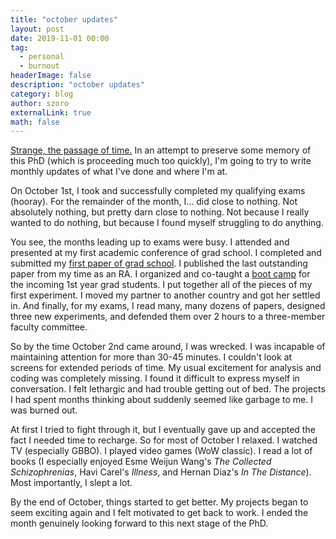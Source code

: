 ```yaml
---
title: "october updates"
layout: post
date: 2019-11-01 00:00
tag:
  - personal
  - burnout
headerImage: false
description: "october updates"
category: blog
author: szoro
externalLink: true
math: false
---
```


[Strange, the passage of time.](https://johnmulaneyoutofcontext.tumblr.com/post/175497092259) In an attempt to preserve some memory of this PhD (which is proceeding much too quickly), I'm going to try to write monthly updates of what I've done and where I'm at.

On October 1st, I took and successfully completed my qualifying exams (hooray). For the remainder of the month, I... did close to nothing. Not absolutely nothing, but pretty darn close to nothing. Not because I really wanted to do nothing, but because I found myself struggling to do anything.

You see, the months leading up to exams were busy. I attended and presented at my first academic conference of grad school. I completed and submitted my [first paper of grad school](https://www.biorxiv.org/content/10.1101/724492v1.abstract). I published the last outstanding paper from my time as an RA. I organized and co-taught a [boot camp](https://github.com/zashwood/pni_bootcamp_2019) for the incoming 1st year grad students. I put together all of the pieces of my first experiment. I moved my partner to another country and got her settled in. And finally, for my exams, I read many, many dozens of papers, designed three new experiments, and defended them over 2 hours to a three-member faculty committee.

So by the time October 2nd came around, I was wrecked. I was incapable of maintaining attention for more than 30-45 minutes. I couldn't look at screens for extended periods of time. My usual excitement for analysis and coding was completely missing. I found it difficult to express myself in conversation. I felt lethargic and had trouble getting out of bed. The projects I had spent months thinking about suddenly seemed like garbage to me. I was burned out.

At first I tried to fight through it, but I eventually gave up and accepted the fact I needed time to recharge. So for most of October I relaxed. I watched TV (especially GBBO). I played video games (WoW classic). I read a lot of books (I especially enjoyed Esme Weijun Wang's *The Collected Schizophrenias*, Havi Carel's *Illness*, and Hernan Diaz's *In The Distance*). Most importantly, I slept a lot.

By the end of October, things started to get better. My projects began to seem exciting again and I felt motivated to get back to work. I ended the month genuinely looking forward to this next stage of the PhD.
